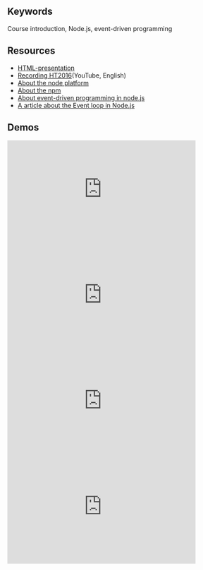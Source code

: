 ## Keywords
Course introduction, Node.js, event-driven programming

## Resources
- [HTML-presentation](https://rawgit.com/1dv023/syllabus/master/lectures/00/index.html#/)
- [Recording HT2016](https://youtu.be/yC6S_dHtUnM)(YouTube, English)
- [About the node platform](https://github.com/CS-LNU-Learning-Objects/the-node-plattform/blob/master/the-node-plattform.md)
- [About the npm](https://github.com/CS-LNU-Learning-Objects/the-node-plattform/blob/master/npm.md)
- [About event-driven programming in node.js](https://github.com/CS-LNU-Learning-Objects/the-node-plattform/blob/master/eventdriven-programming.md)
- [A article about the Event loop in Node.js](https://blog.risingstack.com/node-js-at-scale-understanding-node-js-event-loop/)

## Demos
<iframe width="427" height="240" src="https://www.youtube.com/embed/K7EVY58VH9g" frameborder="0" allowfullscreen></iframe>
<br />
<iframe width="427" height="240" src="https://www.youtube.com/embed/XKCf8pFo5Cw" frameborder="0" allowfullscreen></iframe>
<br />
<iframe width="427" height="240" src="https://www.youtube.com/embed/KUNdayQVXcA" frameborder="0" allowfullscreen></iframe>
<br>
<iframe width="427" height="240" src="https://www.youtube.com/embed/DbQ6KlWkuF0" frameborder="0" allowfullscreen></iframe>
